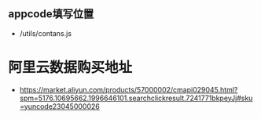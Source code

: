 ## appcode填写位置
  - /utils/contans.js

# 阿里云数据购买地址
  - https://market.aliyun.com/products/57000002/cmapi029045.html?spm=5176.10695662.1996646101.searchclickresult.7241771bkpeyJj#sku=yuncode23045000026